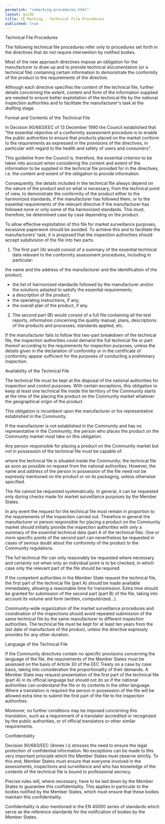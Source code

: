 ```yaml
---
permalink: "cemarking-procedures.html"
layout: guide
title: CE Marking - Technical File Procedures
published: true
---
```


Technical File Procedures

The following technical file procedures refer only to procedures set forth in the directives that do not require intervention by notified bodies.

Most of the new approach directives impose an obligation for the manufacturer to draw up and to provide technical documentation (or a technical file) containing certain information to demonstrate the conformity of the product to the requirements of the directive.

Although each directive specifies the content of the technical file, further details concerning the extent, content and form of the information supplied are needed to ensure better exploitation of the technical file by the national inspection authorities and to facilitate the manufacturer's task at the drafting stage.

Format and Contents of the Technical File

In Decision 90/683/EEC of 13 December 1990 the Council established that "the essential objective of a conformity assessment procedure is to enable the public authorities to ensure that products placed on the market conform to the requirements as expressed in the provisions of the directives, in particular with regard to the health and safety of users and consumers".

This guideline from the Council is, therefore, the essential criterion to be taken into account when considering the content and extent of the information to be supplied in the technical file provided for in the directives, i.e. the content and extent of the obligation to provide information.

Consequently, the details included in the technical file always depend on the nature of the product and on what is necessary, from the technical point of view, to demonstrate the conformity of the product either to the harmonized standards, if the manufacturer has followed them, or to the essential requirements of the relevant directive if the manufacturer has followed none or only some of the harmonized standards. This must, therefore, be determined case by case depending on the product.

To allow effective exploitation of this file for market surveillance purposes, excessive paperwork should be avoided. To achieve this and to facilitate the manufacturers' task, it is proposed that the inspection authorities should accept subdivision of the file into two parts.

1. The first part (A) would consist of a summary of the essential technical data relevant to the conformity assessment procedures, including in particular:

the name and the address of the manufacturer and the identification of the product;
- the list of harmonized standards followed by the manufacturer and/or the solutions adopted to satisfy the essential requirements;
- a description of the product;
- the operating instructions, if any;
- the overall plan of the product, if any.
2. The second part (B) would consist of a full file containing all the test reports, information concerning the quality manual, plans, descriptions of the products and processes, standards applied, etc.

If the manufacturer fails to follow this two-part breakdown of the technical file, the inspection authorities could demand the full technical file or part thereof according to the requirements for inspection purposes, unless the details given in the declaration of conformity or in the certificate of conformity appear sufficient for the purposes of conducting a preliminary inspection.

Availability of the Technical File

The technical file must be kept at the disposal of the national authorities for inspection and control purposes. With certain exceptions, this obligation to keep at least one technical file inside the territory of the Community starts at the time of the placing the product on the Community market whatever the geographical origin of the product.

This obligation is incumbent upon the manufacturer or his representative established in the Community.

If the manufacturer is not established in the Community and has no representative in the Community, the person who places the product on the Community market must take on this obligation.

Any person responsible for placing a product on the Community market but not in possession of the technical file must be capable of:

where the technical file is situated inside the Community;
the technical file as soon as possible on request from the national authorities.
However, the name and address of the person in possession of the file need not be expressly mentioned on the product or on its packaging, unless otherwise specified.

The file cannot be requested systematically. In general, it can be requested only during checks made for market surveillance purposes by the Member States.

In any event the request for the technical file must remain in proportion to the requirements of the inspection carried out. Therefore in general the manufacturer or person responsible for placing a product on the Community market should initially provide the inspection authorities with only a summary of the essential technical data (part A of the technical file). One or more specific points of the second part can nevertheless be requested in cases of serious doubt about the conformity of the product to the Community regulations.

The full technical file can only reasonably be requested where necessary and certainly not when only an individual point is to be checked, in which case only the relevant part of the file should be required.

If the competent authorities in the Member State request the technical file, the first part of the technical file (part A) should be made available immediately, allowing a reasonable time for transmission. Extra time should be granted for submission of the second part (part B) of the file, taking into account its volume and form (written, computerized...).

Community-wide organization of the market surveillance procedures and coordination of the inspections should avoid repeated submission of the same technical file by the same manufacturer to different inspection authorities. The technical file must be kept for at least ten years from the last date of manufacture of the product, unless the directive expressly provides for any other duration.

Language of the Technical File

If the Community directives contain no specific provisions concerning the language of the file, the requirements of the Member States must be assessed on the basis of Article 30 of the EEC Treaty on a case by case basis, taking into consideration the proportionality of their demands. A Member State may request presentation of the first part of the technical file (part A) in its official language but should not do so if the national authorities can understand the file or its contents in the other language. Where a translation is required the person in possession of the file will be allowed extra time to submit the first part of the file to the inspection authorities.

Moreover, no further conditions may be imposed concerning this translation, such as a requirement of a translator accredited or recognized by the public authorities, or of official translators or other similar requirements.

Confidentiality

Decision 90/683/EEC (Annex I.i) stresses the need to ensure the legal protection of confidential information. No exceptions can be made to this very important principle which the Member States must observe strictly. To this end, Member States must ensure that everyone involved in the assessments, inspections and surveillance and who has knowledge of the contents of the technical file is bound to professional secrecy.

Precise rules will, where necessary, have to be laid down by the Member States to guarantee this confidentiality. This applies in particular to the bodies notified by the Member States, which must ensure that these bodies maintain this confidentiality.

Confidentiality is also mentioned in the EN 45000 series of standards which serve as the reference standards for the notification of bodies by the Member States.